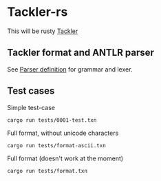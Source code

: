 # Tackler-rs

This will be rusty [Tackler](https://gitlab.com/e257/accounting/tackler)

## Tackler format and ANTLR parser

See [Parser definition](./src/txn_antlr/readme.adoc) for grammar and lexer.

## Test cases

Simple test-case

    cargo run tests/0001-test.txn

Full format, without unicode characters

    cargo run tests/format-ascii.txn

Full format (doesn't work at the moment)

    cargo run tests/format.txn
